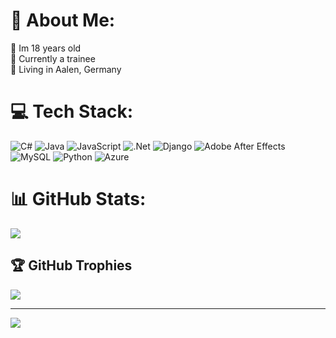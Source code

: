# 💫 About Me:
🎈 Im 18 years old<br>🏢 Currently a trainee <br>🔻 Living in Aalen, Germany

# 💻 Tech Stack:
![C#](https://img.shields.io/badge/c%23-%23239120.svg?style=for-the-badge&logo=c-sharp&logoColor=white) ![Java](https://img.shields.io/badge/java-%23ED8B00.svg?style=for-the-badge&logo=java&logoColor=white) ![JavaScript](https://img.shields.io/badge/javascript-%23323330.svg?style=for-the-badge&logo=javascript&logoColor=%23F7DF1E) ![.Net](https://img.shields.io/badge/.NET-5C2D91?style=for-the-badge&logo=.net&logoColor=white) ![Django](https://img.shields.io/badge/django-%23092E20.svg?style=for-the-badge&logo=django&logoColor=white) ![Adobe After Effects](https://img.shields.io/badge/Adobe%20After%20Effects-9999FF.svg?style=for-the-badge&logo=Adobe%20After%20Effects&logoColor=white) ![MySQL](https://img.shields.io/badge/mysql-%2300f.svg?style=for-the-badge&logo=mysql&logoColor=white) ![Python](https://img.shields.io/badge/python-3670A0?style=for-the-badge&logo=python&logoColor=ffdd54) ![Azure](https://img.shields.io/badge/azure-%230072C6.svg?style=for-the-badge&logo=azure-devops&logoColor=white)
# 📊 GitHub Stats:
![](https://github-readme-streak-stats.herokuapp.com/?user=nico1306&theme=onedark&hide_border=false)<br/>

## 🏆 GitHub Trophies
![](https://github-profile-trophy.vercel.app/?username=nico1306&theme=radical&no-frame=false&no-bg=true&margin-w=4)

---
[![](https://visitcount.itsvg.in/api?id=nico1306&icon=0&color=0)](https://visitcount.itsvg.in)

<!-- Proudly created with GPRM ( https://gprm.itsvg.in ) -->
